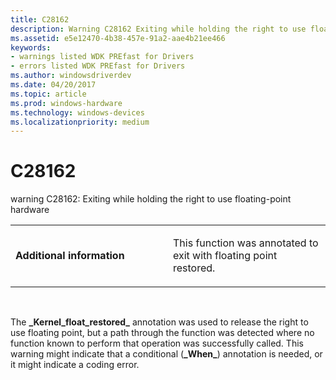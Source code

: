 ```yaml
---
title: C28162
description: Warning C28162 Exiting while holding the right to use floating-point hardware.
ms.assetid: e5e12470-4b38-457e-91a2-aae4b21ee466
keywords:
- warnings listed WDK PREfast for Drivers
- errors listed WDK PREfast for Drivers
ms.author: windowsdriverdev
ms.date: 04/20/2017
ms.topic: article
ms.prod: windows-hardware
ms.technology: windows-devices
ms.localizationpriority: medium
---
```


# C28162


warning C28162: Exiting while holding the right to use floating-point hardware

<table>
<colgroup>
<col width="50%" />
<col width="50%" />
</colgroup>
<tbody>
<tr class="odd">
<td align="left"><p><strong>Additional information</strong></p></td>
<td align="left"><p>This function was annotated to exit with floating point restored.</p></td>
</tr>
</tbody>
</table>

 

The **\_Kernel\_float\_restored\_** annotation was used to release the right to use floating point, but a path through the function was detected where no function known to perform that operation was successfully called. This warning might indicate that a conditional (**\_When\_**) annotation is needed, or it might indicate a coding error.

 

 





